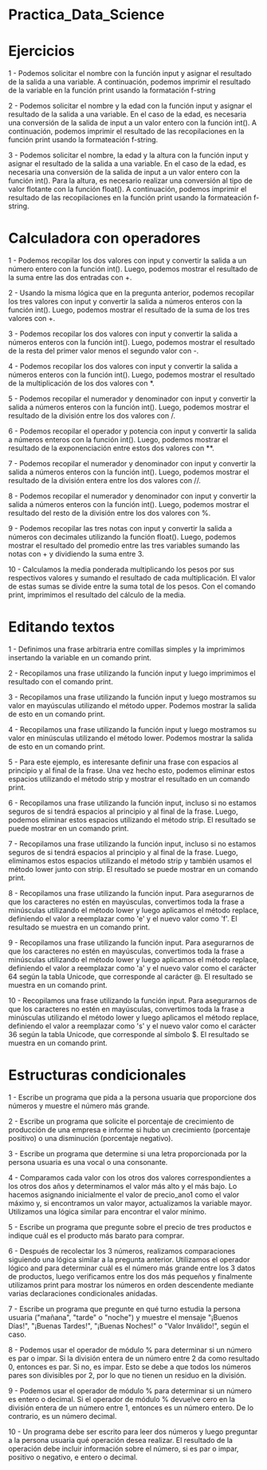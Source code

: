 # Practica_Data_Science

# Ejercicios

1 - Podemos solicitar el nombre con la función input y asignar el resultado de la salida a una variable. A continuación, podemos imprimir el resultado de la variable en la función print usando la formatación f-string

2 - Podemos solicitar el nombre y la edad con la función input y asignar el resultado de la salida a una variable. En el caso de la edad, es necesaria una conversión de la salida de input a un valor entero con la función int(). A continuación, podemos imprimir el resultado de las recopilaciones en la función print usando la formateación f-string.

3 - Podemos solicitar el nombre, la edad y la altura con la función input y asignar el resultado de la salida a una variable. En el caso de la edad, es necesaria una conversión de la salida de input a un valor entero con la función int(). Para la altura, es necesario realizar una conversión al tipo de valor flotante con la función float(). A continuación, podemos imprimir el resultado de las recopilaciones en la función print usando la formateación f-string.

# Calculadora con operadores

1 - Podemos recopilar los dos valores con input y convertir la salida a un número entero con la función int(). Luego, podemos mostrar el resultado de la suma entre las dos entradas con +.

2 - Usando la misma lógica que en la pregunta anterior, podemos recopilar los tres valores con input y convertir la salida a números enteros con la función int(). Luego, podemos mostrar el resultado de la suma de los tres valores con +.

3 - Podemos recopilar los dos valores con input y convertir la salida a números enteros con la función int(). Luego, podemos mostrar el resultado de la resta del primer valor menos el segundo valor con -.

4 - Podemos recopilar los dos valores con input y convertir la salida a números enteros con la función int(). Luego, podemos mostrar el resultado de la multiplicación de los dos valores con *.

5 - Podemos recopilar el numerador y denominador con input y convertir la salida a números enteros con la función int(). Luego, podemos mostrar el resultado de la división entre los dos valores con /.

6 - Podemos recopilar el operador y potencia con input y convertir la salida a números enteros con la función int(). Luego, podemos mostrar el resultado de la exponenciación entre estos dos valores con **.

7 - Podemos recopilar el numerador y denominador con input y convertir la salida a números enteros con la función int(). Luego, podemos mostrar el resultado de la división entera entre los dos valores con //.

8 - Podemos recopilar el numerador y denominador con input y convertir la salida a números enteros con la función int(). Luego, podemos mostrar el resultado del resto de la división entre los dos valores con %.

9 - Podemos recopilar las tres notas con input y convertir la salida a números con decimales utilizando la función float(). Luego, podemos mostrar el resultado del promedio entre las tres variables sumando las notas con + y dividiendo la suma entre 3.

10 - Calculamos la media ponderada multiplicando los pesos por sus respectivos valores y sumando el resultado de cada multiplicación. El valor de estas sumas se divide entre la suma total de los pesos. Con el comando print, imprimimos el resultado del cálculo de la media.

# Editando textos

1 - Definimos una frase arbitraria entre comillas simples y la imprimimos insertando la variable en un comando print.

2 - Recopilamos una frase utilizando la función input y luego imprimimos el resultado con el comando print.

3 - Recopilamos una frase utilizando la función input y luego mostramos su valor en mayúsculas utilizando el método upper. Podemos mostrar la salida de esto en un comando print.

4 - Recopilamos una frase utilizando la función input y luego mostramos su valor en minúsculas utilizando el método lower. Podemos mostrar la salida de esto en un comando print.

5 - Para este ejemplo, es interesante definir una frase con espacios al principio y al final de la frase. Una vez hecho esto, podemos eliminar estos espacios utilizando el método strip y mostrar el resultado en un comando print.

6 - Recopilamos una frase utilizando la función input, incluso si no estamos seguros de si tendrá espacios al principio y al final de la frase. Luego, podemos eliminar estos espacios utilizando el método strip. El resultado se puede mostrar en un comando print.

7 - Recopilamos una frase utilizando la función input, incluso si no estamos seguros de si tendrá espacios al principio y al final de la frase. Luego, eliminamos estos espacios utilizando el método strip y también usamos el método lower junto con strip. El resultado se puede mostrar en un comando print.

8 - Recopilamos una frase utilizando la función input. Para asegurarnos de que los caracteres no estén en mayúsculas, convertimos toda la frase a minúsculas utilizando el método lower y luego aplicamos el método replace, definiendo el valor a reemplazar como 'e' y el nuevo valor como 'f'. El resultado se muestra en un comando print.

9 - Recopilamos una frase utilizando la función input. Para asegurarnos de que los caracteres no estén en mayúsculas, convertimos toda la frase a minúsculas utilizando el método lower y luego aplicamos el método replace, definiendo el valor a reemplazar como 'a' y el nuevo valor como el carácter 64 según la tabla Unicode, que corresponde al carácter @. El resultado se muestra en un comando print.

10 - Recopilamos una frase utilizando la función input. Para asegurarnos de que los caracteres no estén en mayúsculas, convertimos toda la frase a minúsculas utilizando el método lower y luego aplicamos el método replace, definiendo el valor a reemplazar como 's' y el nuevo valor como el carácter 36 según la tabla Unicode, que corresponde al símbolo $. El resultado se muestra en un comando print.

# Estructuras condicionales

1 - Escribe un programa que pida a la persona usuaria que proporcione dos números y muestre el número más grande.

2 - Escribe un programa que solicite el porcentaje de crecimiento de producción de una empresa e informe si hubo un crecimiento (porcentaje positivo) o una disminución (porcentaje negativo).

3 - Escribe un programa que determine si una letra proporcionada por la persona usuaria es una vocal o una consonante.

4 - Comparamos cada valor con los otros dos valores correspondientes a los otros dos años y determinamos el valor más alto y el más bajo. Lo hacemos asignando inicialmente el valor de precio_ano1 como el valor máximo y, si encontramos un valor mayor, actualizamos la variable mayor. Utilizamos una lógica similar para encontrar el valor mínimo.

5 - Escribe un programa que pregunte sobre el precio de tres productos e indique cuál es el producto más barato para comprar.

6 - Después de recolectar los 3 números, realizamos comparaciones siguiendo una lógica similar a la pregunta anterior. Utilizamos el operador lógico and para determinar cuál es el número más grande entre los 3 datos de productos, luego verificamos entre los dos más pequeños y finalmente utilizamos print para mostrar los números en orden descendente mediante varias declaraciones condicionales anidadas.

7 - Escribe un programa que pregunte en qué turno estudia la persona usuaria ("mañana", "tarde" o "noche") y muestre el mensaje "¡Buenos Días!", "¡Buenas Tardes!", "¡Buenas Noches!" o "Valor Inválido!", según el caso.

8 - Podemos usar el operador de módulo % para determinar si un número es par o impar. Si la división entera de un número entre 2 da como resultado 0, entonces es par. Si no, es impar. Esto se debe a que todos los números pares son divisibles por 2, por lo que no tienen un residuo en la división.

9 - Podemos usar el operador de módulo % para determinar si un número es entero o decimal. Si el operador de módulo % devuelve cero en la división entera de un número entre 1, entonces es un número entero. De lo contrario, es un número decimal.

10 - Un programa debe ser escrito para leer dos números y luego preguntar a la persona usuaria qué operación desea realizar. El resultado de la operación debe incluir información sobre el número, si es par o impar, positivo o negativo, e entero o decimal.

